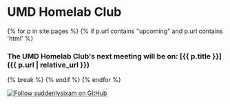 # UMD Homelab Club

{% for p in site.pages %}
{% if p.url contains "upcoming" and p.url contains 'html' %}

### **The UMD Homelab Club's next meeting will be on: [{{ p.title }}]({{ p.url | relative_url }})**

{% break %}
{% endif %}
{% endfor %}

[![Follow suddenlysixam on GitHub](https://img.shields.io/github/followers/suddenlysixam?label=suddenlysixam&style=social)](https://github.com/suddenlysixam "Follow suddenlysixam on GitHub")
